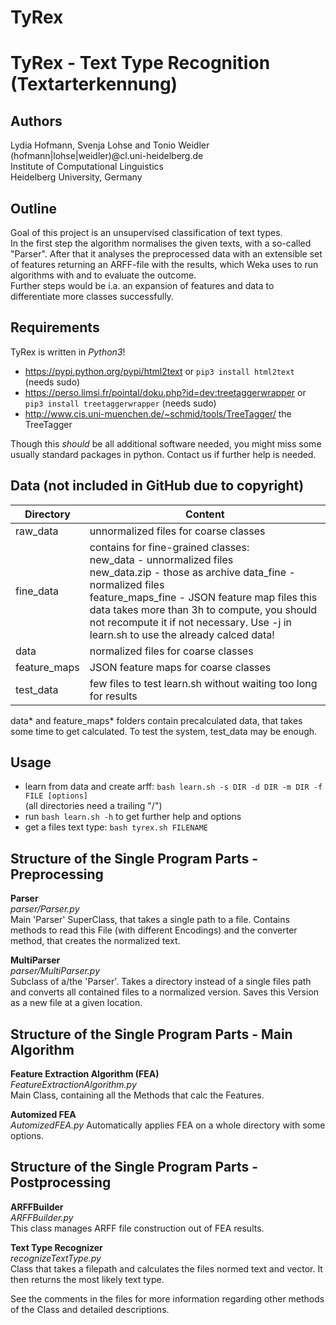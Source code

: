 # TyRex
TyRex - Text Type Recognition (Textarterkennung)
========================================================================

Authors
-------
Lydia Hofmann, Svenja Lohse and Tonio Weidler  
(hofmann|lohse|weidler)@cl.uni-heidelberg.de  
Institute of Computational Linguistics  
Heidelberg University, Germany  

Outline  
----
Goal of this project is an unsupervised classification of text types.  
In the first step the algorithm normalises the given texts, with a so-called "Parser". After that it analyses the preprocessed data with an extensible set of features returning an ARFF-file with the results, which Weka uses to run algorithms with and to evaluate the outcome.  
Further steps would be i.a. an expansion of features and data to differentiate more classes successfully.   

Requirements  
------------
TyRex is written in *Python3*!  
  - https://pypi.python.org/pypi/html2text or ```pip3 install html2text``` (needs sudo)  
  - https://perso.limsi.fr/pointal/doku.php?id=dev:treetaggerwrapper or ```pip3 install treetaggerwrapper``` (needs sudo)  
  - http://www.cis.uni-muenchen.de/~schmid/tools/TreeTagger/ the TreeTagger  

Though this *should* be all additional software needed, you might miss some usually standard packages in python.
Contact us if further help is needed.

Data (not included in GitHub due to copyright)
-----

| Directory    | Content                                                                                                                                                                                                                                                                                                              |
|--------------|----------------------------------------------------------------------------------------------------------------------------------------------------------------------------------------------------------------------------------------------------------------------------------------------------------------------|
| raw_data     | unnormalized files for coarse classes                                                                                                                                                                                                                                                                                |
| fine_data    | contains for fine-grained classes:   <br>new_data - unnormalized files <br>new_data.zip - those as archive data_fine - normalized files  <br>feature_maps_fine - JSON feature map files  this data takes more than 3h to compute, you should not recompute it if not necessary. Use -j in learn.sh to use the already calced data! |
| data         | normalized files for coarse classes                                                                                                                                                                                                                                                                                  |
| feature_maps | JSON feature maps for coarse classes                                                                                                                                                                                                                                                                                 |
| test_data    | few files to test learn.sh without waiting too long for results                                                                                                                                                                                                                                                      |

data* and feature_maps* folders contain precalculated data, that takes some time to get calculated. To test the system, test_data may be enough.

Usage  
-----  
  * learn from data and create arff: ```bash learn.sh -s DIR -d DIR -m DIR -f FILE [options]```  
    (all directories need a trailing "/")
  * run ```bash learn.sh -h``` to get further help and options
  * get a files text type: ```bash tyrex.sh FILENAME```

Structure of the Single Program Parts - Preprocessing  
---------------------------------------------------------------
**Parser**    
*parser/Parser.py*  
Main 'Parser' SuperClass, that takes a single path to a file. Contains methods to read this File (with different Encodings) and the converter method, that creates the normalized text.

**MultiParser**    
*parser/MultiParser.py*  
Subclass of a/the 'Parser'. Takes a directory instead of a single files path and converts all contained files to a normalized version. Saves this Version as a new file at a given location.

Structure of the Single Program Parts - Main Algorithm  
----------------------------------------------------------------
**Feature Extraction Algorithm (FEA)**  
*FeatureExtractionAlgorithm.py*  
Main Class, containing all the Methods that calc the Features.

**Automized FEA**  
*AutomizedFEA.py*
Automatically applies FEA on a whole directory with some options.  

Structure of the Single Program Parts - Postprocessing  
----------------------------------------------------------------
**ARFFBuilder**  
*ARFFBuilder.py*  
This class manages ARFF file construction out of FEA results.

**Text Type Recognizer**  
*recognizeTextType.py*  
Class that takes a filepath and calculates the files normed text and vector.
It then returns the most likely text type.

See the comments in the files for more information regarding other methods of the Class and detailed descriptions.  
